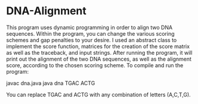 # DNA-Alignment

This program uses dynamic programming in order to align two DNA sequences. Within the program, you can change the various scoring schemes and gap penalties to your desire. I used an abstract class to implement the score function, matrices for the creation of the score matrix as well as the traceback, and input strings. After running the program, it will print out the alignment of the two DNA sequences, as well as the alignment score, according to the chosen scoring scheme. To compile and run the program:

javac dna.java
java dna TGAC ACTG

You can replace TGAC and ACTG with any combination of letters (A,C,T,G).
